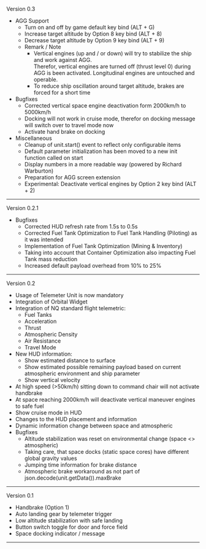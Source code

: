 Version 0.3
* AGG Support
    * Turn on and off by game default key bind (ALT + G)
    * Increase target altitude by Option 8 key bind (ALT + 8)
    * Decrease target altitude by Option 9 key bind (ALT + 9)
    * Remark / Note
        * Vertical engines (up and / or down) will try to stabilize the ship and work against AGG.<br>
        Therefor, vertical engines are turned off (thrust level 0) during AGG is been activated. Longitudinal engines are untouched and operable.
        * To reduce ship oscillation around target altitude, brakes are forced for a short time
* Bugfixes
    * Corrected vertical space engine deactivation form 2000km/h to 5000km/h
    * Docking will not work in cruise mode, therefor on docking message will switch over to travel mode now
    * Activate hand brake on docking
* Miscellaneous    
    * Cleanup of unit.start() event to reflect only configurable items
    * Default parameter initialization has been moved to a new init function called on start
    * Display numbers in a more readable way (powered by Richard Warburton)
    * Preparation for AGG screen extension
    * Experimental: Deactivate vertical engines by Option 2 key bind (ALT + 2)

---

Version 0.2.1
* Bugfixes
    * Corrected HUD refresh rate from 1.5s to 0.5s
    * Corrected Fuel Tank Optimization to Fuel Tank Handling (Piloting) as it was intended
    * Implementation of Fuel Tank Optimization (Mining & Inventory)
    * Taking into account that Container Optimization also impacting Fuel Tank mass reduction
    * Increased default payload overhead from 10% to 25%

---

Version 0.2
* Usage of Telemeter Unit is now mandatory
* Integration of Orbital Widget
* Integration of NQ standard flight telemetric:
    * Fuel Tanks
    * Acceleration
    * Thrust
    * Atmospheric Density
    * Air Resistance
    * Travel Mode
* New HUD information:
    * Show estimated distance to surface
    * Show estimated possible remaining payload based on current atmospheric environment and ship parameter
    * Show vertical velocity
* At high speed (>50km/h) sitting down to command chair will not activate handbrake
* At space reaching 2000km/h will deactivate vertical maneuver engines to safe fuel
* Show cruise mode in HUD
* Changes to the HUD placement and information
* Dynamic information change between space and atmospheric
* Bugfixes
    * Altitude stabilization was reset on environmental change (space <> atmospheric)
    * Taking care, that space docks (static space cores) have different global gravity values
    * Jumping time information for brake distance
    * Atmospheric brake workaround as not part of json.decode(unit.getData()).maxBrake 

---

Version 0.1
* Handbrake (Option 1)
* Auto landing gear by telemeter trigger
* Low altitude stabilization with safe landing
* Button switch toggle for door and force field
* Space docking indicator / message

---

